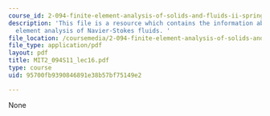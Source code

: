 ```yaml
---
course_id: 2-094-finite-element-analysis-of-solids-and-fluids-ii-spring-2011
description: 'This file is a resource which contains the information about finite
  element analysis of Navier-Stokes fluids. '
file_location: /coursemedia/2-094-finite-element-analysis-of-solids-and-fluids-ii-spring-2011/95700fb9390846891e38b57bf75149e2_MIT2_094S11_lec16.pdf
file_type: application/pdf
layout: pdf
title: MIT2_094S11_lec16.pdf
type: course
uid: 95700fb9390846891e38b57bf75149e2

---
```

None